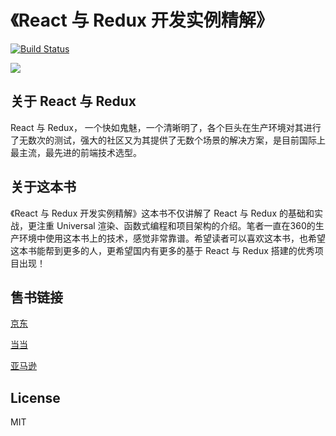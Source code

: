 # 《React 与 Redux 开发实例精解》

[![Build Status](https://travis-ci.org/lewis617/react-redux-book.svg?branch=master)](https://travis-ci.org/lewis617/react-redux-book) 


![](https://raw.githubusercontent.com/lewis617/react-redux-book/master/front-cover.jpg)

## 关于 React 与 Redux

React 与 Redux， 一个快如鬼魅，一个清晰明了，各个巨头在生产环境对其进行了无数次的测试，强大的社区又为其提供了无数个场景的解决方案，是目前国际上最主流，最先进的前端技术选型。

## 关于这本书

《React 与 Redux 开发实例精解》这本书不仅讲解了 React 与 Redux 的基础和实战，更注重 Universal 渲染、函数式编程和项目架构的介绍。笔者一直在360的生产环境中使用这本书上的技术，感觉非常靠谱。希望读者可以喜欢这本书，也希望这本书能帮到更多的人，更希望国内有更多的基于 React 与 Redux 搭建的优秀项目出现！

## 售书链接

[京东](https://item.jd.com/12010463.html)

[当当](http://product.dangdang.com/24145390.html)

[亚马逊](https://www.amazon.cn/React%E4%B8%8ERedux%E5%BC%80%E5%8F%91%E5%AE%9E%E4%BE%8B%E7%B2%BE%E8%A7%A3-%E5%88%98%E4%B8%80%E5%A5%87/dp/B01N0EJCZR/ref=sr_1_1?s=books&ie=UTF8&qid=1480424464&sr=1-1&keywords=React%E4%B8%8ERedux)

## License

MIT
